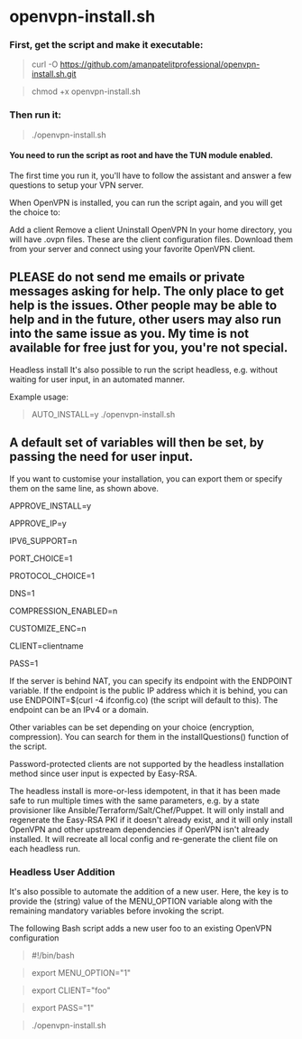 # openvpn-install.sh
### First, get the script and make it executable:

> curl -O https://github.com/amanpatelitprofessional/openvpn-install.sh.git

> chmod +x openvpn-install.sh

### Then run it:

> ./openvpn-install.sh

#### You need to run the script as root and have the TUN module enabled.

The first time you run it, you'll have to follow the assistant and answer a few questions to setup your VPN server.

When OpenVPN is installed, you can run the script again, and you will get the choice to:

Add a client
Remove a client
Uninstall OpenVPN
In your home directory, you will have .ovpn files. These are the client configuration files. Download them from your server and connect using your favorite OpenVPN client.

## PLEASE do not send me emails or private messages asking for help. The only place to get help is the issues. Other people may be able to help and in the future, other users may also run into the same issue as you. My time is not available for free just for you, you're not special.

Headless install
It's also possible to run the script headless, e.g. without waiting for user input, in an automated manner.

Example usage:

> AUTO_INSTALL=y ./openvpn-install.sh

## A default set of variables will then be set, by passing the need for user input.

If you want to customise your installation, you can export them or specify them on the same line, as shown above.

APPROVE_INSTALL=y

APPROVE_IP=y

IPV6_SUPPORT=n

PORT_CHOICE=1

PROTOCOL_CHOICE=1

DNS=1

COMPRESSION_ENABLED=n

CUSTOMIZE_ENC=n

CLIENT=clientname

PASS=1

If the server is behind NAT, you can specify its endpoint with the ENDPOINT variable. If the endpoint is the public IP address which it is behind, you can use ENDPOINT=$(curl -4 ifconfig.co) (the script will default to this). The endpoint can be an IPv4 or a domain.

Other variables can be set depending on your choice (encryption, compression). You can search for them in the installQuestions() function of the script.

Password-protected clients are not supported by the headless installation method since user input is expected by Easy-RSA.

The headless install is more-or-less idempotent, in that it has been made safe to run multiple times with the same parameters, e.g. by a state provisioner like Ansible/Terraform/Salt/Chef/Puppet. It will only install and regenerate the Easy-RSA PKI if it doesn't already exist, and it will only install OpenVPN and other upstream dependencies if OpenVPN isn't already installed. It will recreate all local config and re-generate the client file on each headless run.

### Headless User Addition

It's also possible to automate the addition of a new user. Here, the key is to provide the (string) value of the MENU_OPTION variable along with the remaining mandatory variables before invoking the script.

The following Bash script adds a new user foo to an existing OpenVPN configuration

> #!/bin/bash

> export MENU_OPTION="1"

> export CLIENT="foo"

> export PASS="1"

> ./openvpn-install.sh
